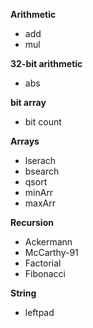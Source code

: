 **Arithmetic**  
  - add
  - mul
  
**32-bit arithmetic**  
  - abs
  
**bit array**  
  - bit count
  
**Arrays**  
  - lserach
  - bsearch
  - qsort
  - minArr
  - maxArr
  
**Recursion**  
  - Ackermann
  - McCarthy-91
  - Factorial
  - Fibonacci
  
**String**  
  - leftpad
